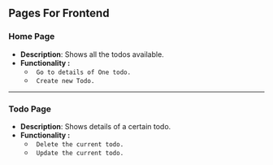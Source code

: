## Pages For Frontend

### **Home Page**

-   **Description**: Shows all the todos available.
-   **Functionality :**
    -   ` Go to details of One todo.`
    -   ` Create new Todo.`

---

### **Todo Page**

-   **Description**: Shows details of a certain todo.
-   **Functionality :**
    -   ` Delete the current todo.`
    -   ` Update the current todo.`

